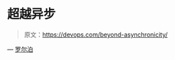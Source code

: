 # 超越异步

> 原文：<https://devops.com/beyond-asynchronicity/>

— [罗尔泊](https://devops.com/author/breselman/)